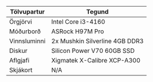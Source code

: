 **Tölvupartur** | **Tegund**
--- | --- 
Örgjörvi | Intel Core i3-4160
Móðurborð | ASRock H97M Pro
Vinnsluminni | 2x Mushkin Silverline 4GB DDR3
Diskur | Silicon Power V70 60GB SSD
Aflgjafi | Xigmatek X-Calibre XCP-A300
Skjákort | N/A
